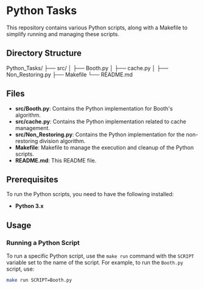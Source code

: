 # Python Tasks

This repository contains various Python scripts, along with a Makefile to simplify running and managing these scripts.

## Directory Structure

Python_Tasks/
├── src/
│ ├── Booth.py
│ ├── cache.py
│ ├── Non_Restoring.py
├── Makefile
└── README.md


## Files

- **src/Booth.py**: Contains the Python implementation for Booth's algorithm.
- **src/cache.py**: Contains the Python implementation related to cache management.
- **src/Non_Restoring.py**: Contains the Python implementation for the non-restoring division algorithm.
- **Makefile**: Makefile to manage the execution and cleanup of the Python scripts.
- **README.md**: This README file.

## Prerequisites

To run the Python scripts, you need to have the following installed:

- **Python 3.x**

## Usage

### Running a Python Script

To run a specific Python script, use the `make run` command with the `SCRIPT` variable set to the name of the script. For example, to run the `Booth.py` script, use:

```sh
make run SCRIPT=Booth.py

